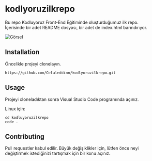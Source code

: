 # kodlyoruzilkrepo
Bu repo Kodluyoruz Front-End Eğitiminde oluşturduğumuz ilk repo. İçerisinde bir adet README dosyası, bir adet de index.html barındırıyor.

![Görsel](https://r.resimlink.com/48Gt32i.png)

## Installation
Öncelikle projeyi clonelayın. 
```
https://github.com/Celaleddinn/kodlyoruzilkrepo.git
```

## Usage
Projeyi cloneladıktan sonra Visual Studio Code programında açınız.


Linux için:

```
cd kodluyoruzilkrepo
code .
```

## Contributing
Pull requestler kabul edilir. Büyük değişiklikler için, lütfen önce neyi değiştirmek istediğinizi tartışmak için bir konu açınız.

